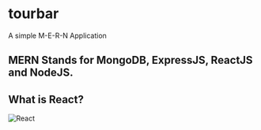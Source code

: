 # tourbar
A simple M-E-R-N Application

## MERN Stands for MongoDB, ExpressJS, ReactJS and NodeJS.

## What is React?


![React](https://drive.google.com/file/d/1TFNDyMhwlyrWi7hCviSpj9PU6EaAa0u7/view?usp=sharing)